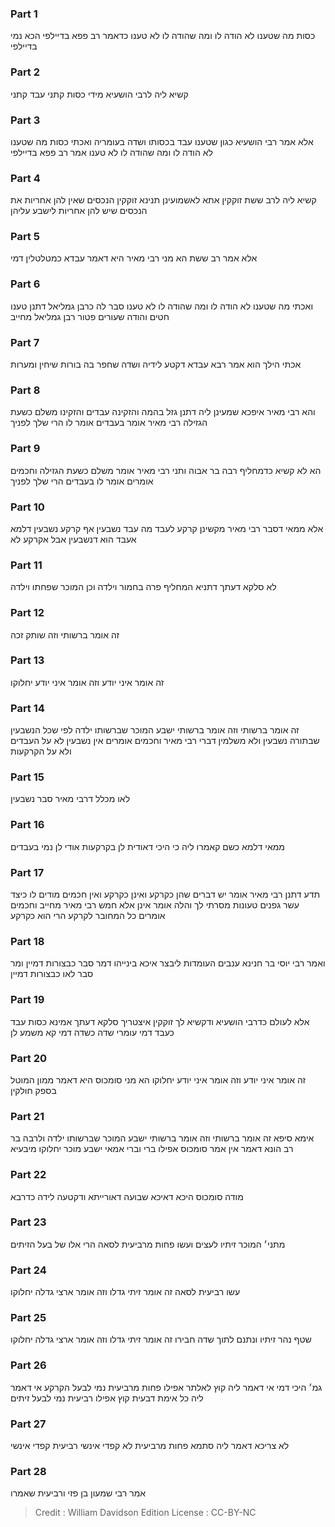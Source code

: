 
### Part 1
כסות מה שטענו לא הודה לו ומה שהודה לו לא טענו כדאמר רב פפא בדיילפי הכא נמי בדיילפי

### Part 2
קשיא ליה לרבי הושעיא מידי כסות קתני עבד קתני

### Part 3
אלא אמר רבי הושעיא כגון שטענו עבד בכסותו ושדה בעומריה ואכתי כסות מה שטענו לא הודה לו ומה שהודה לו לא טענו אמר רב פפא בדיילפי

### Part 4
קשיא ליה לרב ששת זוקקין אתא לאשמועינן תנינא זוקקין הנכסים שאין להן אחריות את הנכסים שיש להן אחריות לישבע עליהן

### Part 5
אלא אמר רב ששת הא מני רבי מאיר היא דאמר עבדא כמטלטלין דמי

### Part 6
ואכתי מה שטענו לא הודה לו ומה שהודה לו לא טענו סבר לה כרבן גמליאל דתנן טענו חטים והודה שעורים פטור רבן גמליאל מחייב

### Part 7
אכתי הילך הוא אמר רבא עבדא דקטע לידיה ושדה שחפר בה בורות שיחין ומערות

### Part 8
והא רבי מאיר איפכא שמעינן ליה דתנן גזל בהמה והזקינה עבדים והזקינו משלם כשעת הגזילה רבי מאיר אומר בעבדים אומר לו הרי שלך לפניך

### Part 9
הא לא קשיא כדמחליף רבה בר אבוה ותני רבי מאיר אומר משלם כשעת הגזילה וחכמים אומרים אומר לו בעבדים הרי שלך לפניך

### Part 10
אלא ממאי דסבר רבי מאיר מקשינן קרקע לעבד מה עבד נשבעין אף קרקע נשבעין דלמא אעבד הוא דנשבעין אבל אקרקע לא

### Part 11
לא סלקא דעתך דתניא המחליף פרה בחמור וילדה וכן המוכר שפחתו וילדה

### Part 12
זה אומר ברשותי וזה שותק זכה

### Part 13
זה אומר איני יודע וזה אומר איני יודע יחלוקו

### Part 14
זה אומר ברשותי וזה אומר ברשותי ישבע המוכר שברשותו ילדה לפי שכל הנשבעין שבתורה נשבעין ולא משלמין דברי רבי מאיר וחכמים אומרים אין נשבעין לא על העבדים ולא על הקרקעות

### Part 15
לאו מכלל דרבי מאיר סבר נשבעין

### Part 16
ממאי דלמא כשם קאמרו ליה כי היכי דאודית לן בקרקעות אודי לן נמי בעבדים

### Part 17
תדע דתנן רבי מאיר אומר יש דברים שהן כקרקע ואינן כקרקע ואין חכמים מודים לו כיצד עשר גפנים טעונות מסרתי לך והלה אומר אינן אלא חמש רבי מאיר מחייב וחכמים אומרים כל המחובר לקרקע הרי הוא כקרקע

### Part 18
ואמר רבי יוסי בר חנינא ענבים העומדות ליבצר איכא בינייהו דמר סבר כבצורות דמיין ומר סבר לאו כבצורות דמיין

### Part 19
אלא לעולם כדרבי הושעיא ודקשיא לך זוקקין איצטריך סלקא דעתך אמינא כסות עבד כעבד דמי עומרי שדה כשדה דמי קא משמע לן

### Part 20
זה אומר איני יודע וזה אומר איני יודע יחלוקו הא מני סומכוס היא דאמר ממון המוטל בספק חולקין

### Part 21
אימא סיפא זה אומר ברשותי וזה אומר ברשותי ישבע המוכר שברשותו ילדה ולרבה בר רב הונא דאמר אין אמר סומכוס אפילו ברי וברי אמאי ישבע מוכר יחלוקו מיבעיא

### Part 22
מודה סומכוס היכא דאיכא שבועה דאורייתא ודקטעה לידה כדרבא

### Part 23
מתני׳ המוכר זיתיו לעצים ועשו פחות מרביעית לסאה הרי אלו של בעל הזיתים

### Part 24
עשו רביעית לסאה זה אומר זיתי גדלו וזה אומר ארצי גדלה יחלוקו

### Part 25
שטף נהר זיתיו ונתנם לתוך שדה חבירו זה אומר זיתי גדלו וזה אומר ארצי גדלה יחלוקו

### Part 26
גמ׳ היכי דמי אי דאמר ליה קוץ לאלתר אפילו פחות מרביעית נמי לבעל הקרקע אי דאמר ליה כל אימת דבעית קוץ אפילו רביעית נמי לבעל זיתים

### Part 27
לא צריכא דאמר ליה סתמא פחות מרביעית לא קפדי אינשי רביעית קפדי אינשי

### Part 28
אמר רבי שמעון בן פזי ורביעית שאמרו

>Credit : William Davidson Edition
>License : CC-BY-NC